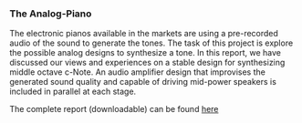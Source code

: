 ### The Analog-Piano

The electronic pianos available in the markets are using a pre-recorded audio of the sound to generate the tones. The task of this project is explore the possible analog designs to synthesize a tone. In this report, we have discussed our views and experiences on a stable design for synthesizing middle octave c-Note. An audio amplifier design that improvises the generated sound quality and capable of driving mid-power speakers is included in parallel at each stage.

The complete report (downloadable) can be found [ here](https://github.com/sanjith1999/Analog-Piano/blob/master/Submission%20Files/Report/main.pdf)